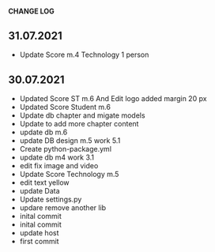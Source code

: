 #### CHANGE LOG

## 31.07.2021

- Update Score m.4 Technology 1 person

## 30.07.2021

- Updated Score ST m.6 And Edit logo added margin 20 px
- Updated Score Student m.6
- Update db chapter and migate models
- Update to add more chapter content
- update db m.6
- update DB design m.5 work 5.1
- Create python-package.yml
- update db m4 work 3.1
- edit fix image and video
- Update Score Technology m.5
- edit text yellow
- update Data
- Update settings.py
- updare remove another lib
- inital commit
- inital commit
- update host
- first commit
